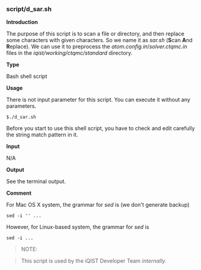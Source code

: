 ### script/d_sar.sh

**Introduction**

The purpose of this script is to scan a file or directory, and then replace some characters with given characters. So we name it as *sar.sh* (**S**can **A**nd **R**eplace). We can use it to preprocess the *atom.config.in*/*solver.ctqmc.in* files in the *iqist/working/ctqmc/standard* directory.

**Type**

Bash shell script

**Usage**

There is not input parameter for this script. You can execute it without any parameters.

```
$./d_sar.sh
```

Before you start to use this shell script, you have to check and edit
carefully the string match pattern in it.

**Input**

N/A

**Output**

See the terminal output.

**Comment**

For Mac OS X system, the grammar for *sed* is (we don't generate backup)

```
sed -i '' ...
```

However, for Linux-based system, the grammar for *sed* is

```
sed -i ...
```

> NOTE:

> This script is used by the iQIST Developer Team *internally*.